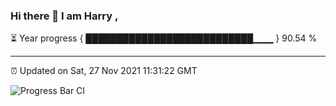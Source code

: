 ### Hi there 👋 I am Harry , 

⏳ Year progress { ███████████████████████████▁▁▁ } 90.54 %

---

⏰ Updated on Sat, 27 Nov 2021 11:31:22 GMT

![Progress Bar CI](https://github.com/duykhang68/duykhang68/workflows/Progress%20Bar%20CI/badge.svg)
